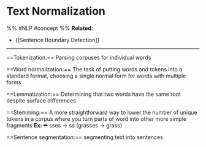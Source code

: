 # Text Normalization
%%
#NLP 
#concept
%%
**Related:**
-  [[Sentence Boundary Detection]]

---

==Tokenization:== Parsing corpuses for individual words

==Word normalization:== The task of putting words and tokens into a standard format, choosing a single normal form for words with multiple forms

==Lemmatization:== Determining that two words have the same root despite surface differences

==Stemming:== A more straightforward way to lower the number of unique tokens in a corpus where you turn parts of  word into other more simple fragments
**Ex: ✏**  sses -> ss (grasses -> grass)

==Sentence segmentation:== segmenting text into sentences 